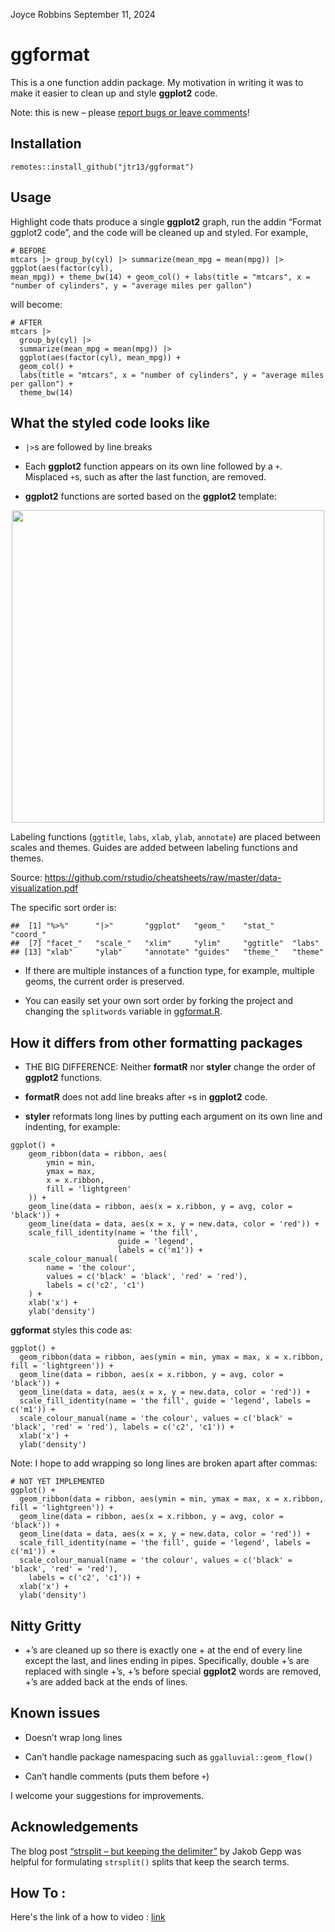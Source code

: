 Joyce Robbins
September 11, 2024

# ggformat

This is a one function addin package. My motivation in writing it was to
make it easier to clean up and style **ggplot2** code.

Note: this is new – please [report bugs or leave
comments](https://github.com/jtr13/ggformat/issues/new)!

## Installation

`remotes::install_github("jtr13/ggformat")`

## Usage

Highlight code thats produce a single **ggplot2** graph, run the addin
“Format ggplot2 code”, and the code will be cleaned up and styled. For
example,

    # BEFORE
    mtcars |> group_by(cyl) |> summarize(mean_mpg = mean(mpg)) |> ggplot(aes(factor(cyl),
    mean_mpg)) + theme_bw(14) + geom_col() + labs(title = "mtcars", x = "number of cylinders", y = "average miles per gallon")

will become:

    # AFTER
    mtcars |>
      group_by(cyl) |>
      summarize(mean_mpg = mean(mpg)) |>
      ggplot(aes(factor(cyl), mean_mpg)) +
      geom_col() +
      labs(title = "mtcars", x = "number of cylinders", y = "average miles per gallon") +
      theme_bw(14)

## What the styled code looks like

- `|>`s are followed by line breaks

- Each **ggplot2** function appears on its own line followed by a `+`.
  Misplaced `+`s, such as after the last function, are removed.

- **ggplot2** functions are sorted based on the **ggplot2** template:

<img src="ggplot2template.png" width="500" style="display: block; margin: auto;" />

Labeling functions (`ggtitle`, `labs`, `xlab`, `ylab`, `annotate`) are
placed between scales and themes. Guides are added between labeling
functions and themes.

Source:
<https://github.com/rstudio/cheatsheets/raw/master/data-visualization.pdf>

The specific sort order is:

    ##  [1] "%>%"      "|>"       "ggplot"   "geom_"    "stat_"    "coord_"  
    ##  [7] "facet_"   "scale_"   "xlim"     "ylim"     "ggtitle"  "labs"    
    ## [13] "xlab"     "ylab"     "annotate" "guides"   "theme_"   "theme"

- If there are multiple instances of a function type, for example,
  multiple geoms, the current order is preserved.

- You can easily set your own sort order by forking the project and
  changing the `splitwords` variable in [ggformat.R](R/ggformat.R).

## How it differs from other formatting packages

- THE BIG DIFFERENCE: Neither **formatR** nor **styler** change the
  order of **ggplot2** functions.

- **formatR** does not add line breaks after `+`s in **ggplot2** code.

- **styler** reformats long lines by putting each argument on its own
  line and indenting, for example:

<!-- -->

    ggplot() +
        geom_ribbon(data = ribbon, aes(
            ymin = min,
            ymax = max,
            x = x.ribbon,
            fill = 'lightgreen'
        )) +
        geom_line(data = ribbon, aes(x = x.ribbon, y = avg, color = 'black')) +
        geom_line(data = data, aes(x = x, y = new.data, color = 'red')) +
        scale_fill_identity(name = 'the fill',
                            guide = 'legend',
                            labels = c('m1')) +
        scale_colour_manual(
            name = 'the colour',
            values = c('black' = 'black', 'red' = 'red'),
            labels = c('c2', 'c1')
        ) +
        xlab('x') +
        ylab('density')

**ggformat** styles this code as:

    ggplot() +
      geom_ribbon(data = ribbon, aes(ymin = min, ymax = max, x = x.ribbon, fill = 'lightgreen')) +
      geom_line(data = ribbon, aes(x = x.ribbon, y = avg, color = 'black')) +
      geom_line(data = data, aes(x = x, y = new.data, color = 'red')) +
      scale_fill_identity(name = 'the fill', guide = 'legend', labels = c('m1')) +
      scale_colour_manual(name = 'the colour', values = c('black' = 'black', 'red' = 'red'), labels = c('c2', 'c1')) +
      xlab('x') +
      ylab('density')

Note: I hope to add wrapping so long lines are broken apart after
commas:

    # NOT YET IMPLEMENTED
    ggplot() +
      geom_ribbon(data = ribbon, aes(ymin = min, ymax = max, x = x.ribbon, fill = 'lightgreen')) +
      geom_line(data = ribbon, aes(x = x.ribbon, y = avg, color = 'black')) +
      geom_line(data = data, aes(x = x, y = new.data, color = 'red')) +
      scale_fill_identity(name = 'the fill', guide = 'legend', labels = c('m1')) +
      scale_colour_manual(name = 'the colour', values = c('black' = 'black', 'red' = 'red'),
        labels = c('c2', 'c1')) +
      xlab('x') +
      ylab('density')

## Nitty Gritty

- +’s are cleaned up so there is exactly one + at the end of every line
  except the last, and lines ending in pipes. Specifically, double +’s
  are replaced with single +’s, +’s before special **ggplot2** words are
  removed, +’s are added back at the ends of lines.

## Known issues

- Doesn’t wrap long lines

- Can’t handle package namespacing such as `ggalluvial::geom_flow()`

- Can’t handle comments (puts them before `+`)

I welcome your suggestions for improvements.

## Acknowledgements

The blog post [“strsplit – but keeping the
delimiter”](https://www.statworx.com/de/blog/strsplit-but-keeping-the-delimiter/)
by Jakob Gepp was helpful for formulating `strsplit()` splits that keep
the search terms.

## How To : 
Here's the link of a how to video : [link](...)



